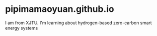 # pipimamaoyuan.github.io
I am from XJTU.
I'm learning about hydrogen-based zero-carbon smart energy systems
